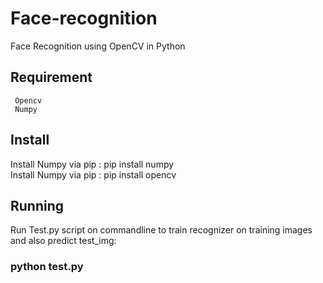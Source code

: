 # Face-recognition
Face Recognition using OpenCV in Python 

## Requirement  
     Opencv
     Numpy
     
## Install
   Install Numpy via pip : pip install numpy  
   Install Numpy via pip : pip install opencv
   
## Running 
   Run Test.py script on commandline to train recognizer on training images and also predict test_img:  
   
   ### python test.py
   
